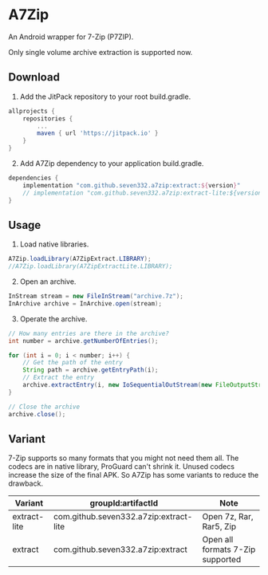 # A7Zip

An Android wrapper for 7-Zip (P7ZIP).

Only single volume archive extraction is supported now.

## Download

1. Add the JitPack repository to your root build.gradle.

```gradle
allprojects {
    repositories {
        ...
        maven { url 'https://jitpack.io' }
    }
}
```

2. Add A7Zip dependency to your application build.gradle.

```gradle
dependencies {
    implementation "com.github.seven332.a7zip:extract:${version}"
    // implementation "com.github.seven332.a7zip:extract-lite:${version}"
}
```

## Usage

1. Load native libraries.

```java
A7Zip.loadLibrary(A7ZipExtract.LIBRARY);
//A7Zip.loadLibrary(A7ZipExtractLite.LIBRARY);
```

2. Open an archive.

```java
InStream stream = new FileInStream("archive.7z");
InArchive archive = InArchive.open(stream);
```

3. Operate the archive.

```java
// How many entries are there in the archive?
int number = archive.getNumberOfEntries();

for (int i = 0; i < number; i++) {
    // Get the path of the entry
    String path = archive.getEntryPath(i);
    // Extract the entry
    archive.extractEntry(i, new IoSequentialOutStream(new FileOutputStream(path)));
}

// Close the archive
archive.close();
```

## Variant

7-Zip supports so many formats that you might not need them all. The codecs are in native library, ProGuard can't shrink it. Unused codecs increase the size of the final APK. So A7Zip has some variants to reduce the drawback.

Variant | groupId:artifactId | Note
---|---|---
extract-lite | com.github.seven332.a7zip:extract-lite | Open 7z, Rar, Rar5, Zip
extract | com.github.seven332.a7zip:extract | Open all formats 7-Zip supported
